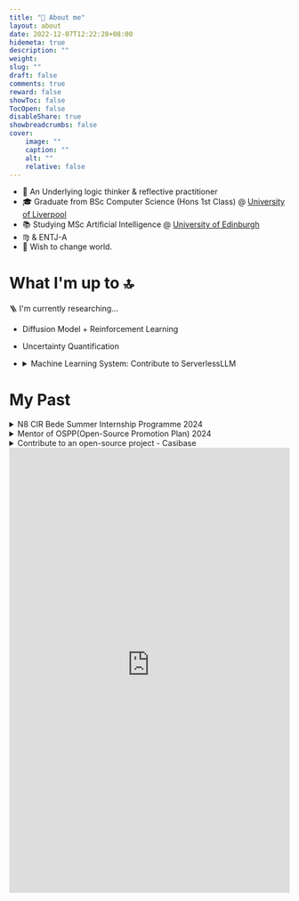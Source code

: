 ```yaml
---
title: "📖 About me"
layout: about
date: 2022-12-07T12:22:28+08:00
hidemeta: true
description: ""
weight:
slug: ""
draft: false
comments: true
reward: false
showToc: false
TocOpen: false
disableShare: true
showbreadcrumbs: false
cover:
    image: ""
    caption: ""
    alt: ""
    relative: false
---
```


- 🌊 An Underlying logic thinker & reflective practitioner
- 🎓 Graduate from BSc Computer Science (Hons 1st Class) @ [University of Liverpool](https://twitter.com/LivUni)
- 📚 Studying MSc Artificial Intelligence @ [University of Edinburgh](https://informatics.ed.ac.uk/)
- ♍️ & ENTJ-A
- 💭 Wish to change world.

# What I'm up to 🔝
🪜 I'm currently researching...
- Diffusion Model + Reinforcement Learning
- Uncertainty Quantification
-   <details>
    <summary>Machine Learning System: Contribute to ServerlessLLM</summary>

    - feat: support LoRA adapter(s) inference [#221](https://github.com/ServerlessLLM/ServerlessLLM/pull/221)
    - feat: support lora fine-tuning for transformers backend [#189](https://github.com/ServerlessLLM/ServerlessLLM/pull/189)
    - docs: add documentation for deployment on slurm [#135](https://github.com/ServerlessLLM/ServerlessLLM/pull/135)

    </details>
# My Past
<details>
<summary>N8 CIR Bede Summer Internship Programme 2024</summary>

- Project: Benchmarking various LLMs for Reading Biomedical Literatures
- Duration: 12 weeks (full time)
- Supervised by Dr Antony McCabe and Dr Jianping Meng
- Funded by EPSRC

</details>
<details>
<summary>Mentor of OSPP(Open-Source Promotion Plan) 2024</summary>

- Project: Casibase (An Open-Source AI knowledge base)
- Duration: Jul, 2024 - Oct, 2024

</details>
<details>
<summary> Contribute to an open-source project - Casibase </summary>

- feat: improve GetNearMessageCount() performance (2024-08-24) [#954](https://github.com/casibase/casibase/pull/954)
- feat: fix the issue that DALL-E returned image URL is expired (2024-08-17) [#946](https://github.com/casibase/casibase/pull/946)
- feat: support new model gpt-4o for openai and azure (2024-08-03) [#931](https://github.com/casibase/casibase/pull/931)
- feat: count the number of generated images (2024-08-01) [#930](https://github.com/casibase/casibase/pull/930)
- feat: support image output (2024-07-29) [#925](https://github.com/casibase/casibase/pull/925)
- feat: fix bug that the first AI message cannot be regenerated (2024-07-25) [#917](https://github.com/casibase/casibase/pull/917)
- feat: fix cursor blink incorrectly (2024-07-23) [#913](https://github.com/casibase/casibase/pull/913)
- feat: set token count to 0 in usage map (2024-07-19) [#904](https://github.com/casibase/casibase/pull/904)
- feat: fix ProvidersUsageTable render error when creating a new store (2024-07-18) [#903](https://github.com/casibase/casibase/pull/903)
- feat: show providers usage in real time (2024-07-13) [#898](https://github.com/casibase/casibase/pull/898)
- feat: feat: drag the image to the chat box to add attachment (2024-07-11) [#895](https://github.com/casibase/casibase/pull/895)
- feat: allow deleting welcome message in demo mode (2024-07-06) [#885](https://github.com/casibase/casibase/pull/885)
- feat: fix bug that sends empty message by mistake in newMessage mode (2024-07-05) [#882](https://github.com/casibase/casibase/pull/882)
- feat: calculate tokens at last for local model provider (2024-07-01) [#878](https://github.com/casibase/casibase/pull/878)
- feat: fix no encoding for model custom-model (2024-06-30) [#876](https://github.com/casibase/casibase/pull/876)
- fix: incorrect message answer when anonymous access (2024-06-24) [#871](https://github.com/casibase/casibase/pull/871)
- feat: support sending question via URL GET parameter (2024-06-23) [#865](https://github.com/casibase/casibase/pull/865)
- feat: fix demo site fails bug in guest mode (2024-06-20) [#858](https://github.com/casibase/casibase/pull/858)
- feat: fix bug that cannot access demo-site in guest mode (2024-06-19) [#854](https://github.com/casibase/casibase/pull/854)
- feat: support URL link for each chat (2024-06-18) [#845](https://github.com/casibase/casibase/pull/845)
- fix: the error box does not show at the first time (2024-06-17) [#840](https://github.com/casibase/casibase/pull/840)
- feat: fix wrong blinking cursor in UI (2024-06-15) [#836](https://github.com/casibase/casibase/pull/836)
- feat: don't auto refresh answer for aborted connection error (2024-06-14) [#834](https://github.com/casibase/casibase/pull/834)
- feat: support model usage map in GetAnswer() API (2024-06-07) [#828](https://github.com/casibase/casibase/pull/828)
- feat: use model providers with higher token limit (2024-05-29) [#818](https://github.com/casibase/casibase/pull/818)
- feat: use vision models for question with image (2024-05-16) [#811](https://github.com/casibase/casibase/pull/811)
- feat: improve refresh bug fix (2024-05-15) [#810](https://github.com/casibase/casibase/pull/810)
- Bug: fix chat window error when pressing F5 during text output (2024-05-14) [#808](https://github.com/casibase/casibase/pull/808)
- feat: support dummy model provider and dummy embedding provider (2024-05-01) [#798](https://github.com/casibase/casibase/pull/798)
- feat: support uploading file (2024-04-27) [#795](https://github.com/casibase/casibase/pull/795)
- feat: support model provider multiplexing (2024-04-21) [#783](https://github.com/casibase/casibase/pull/783)
- feat: support claude3 model provider (2024-04-18) [#785](https://github.com/casibase/casibase/pull/785)
- feat: add swagger docs (2024-04-04) [#781](https://github.com/casibase/casibase/pull/781)
- feat: add new default split provider (2024-03-22) [#778](https://github.com/casibase/casibase/pull/778)
- fix: improve messages render performance (2024-03-20) [#777](https://github.com/casibase/casibase/pull/777)
- feat: support code block highlight (2024-03-19) [#776](https://github.com/casibase/casibase/pull/776)
- feat: support Latex math formula (2024-03-18) [#775](https://github.com/casibase/casibase/pull/775)
- feat: format markdown output better (2024-03-17) [#770](https://github.com/casibase/casibase/pull/770)
- feat: disable New Chat button when there is empty chat (2024-03-16) [#773](https://github.com/casibase/casibase/pull/773)
- feat: feat: improve upload path format for image storage (2024-03-08) [#758](https://github.com/casibase/casibase/pull/758)
- feat: improve image display in input box (2024-03-06) [#754](https://github.com/casibase/casibase/pull/754)
- feat: fix bug for local model provider (2024-03-04) [#750](https://github.com/casibase/casibase/pull/750)
- feat: add GetPricing and calculatePrice for all embedding providers (2024-03-02) [#737](https://github.com/casibase/casibase/pull/737)
- feat: add calculating tokens and price for embedding provider (2024-03-01) [735](https://github.com/casibase/casibase/pull/735)
- fix: Bug that recognizes an ordinary url as an image (2024-02-29) [730](https://github.com/casibase/casibase/pull/730)
- feat: improve azure text output (2024-02-28) [#729](https://github.com/casibase/casibase/pull/729)
- feat: Support OpenAI embedding v3 as new Casibase embedding providers (2024-02-27) [#727](https://github.com/casibase/casibase/pull/727)
- feat: support generating images via dalle-3 model (2024-02-20) [#717](https://github.com/casibase/casibase/pull/717)
- feat: support sending images to gpt4vision model (2024-02-19) [#716](https://github.com/casibase/casibase/pull/716)
- feat: fix reply display for huggingface (2024-01-28) [#705](https://github.com/casibase/casibase/pull/705)
- feat: add Cohere Command model provider (2024-01-25) [#703](https://github.com/casibase/casibase/pull/703)
- [feat: Support chat bot widget (pending...)](https://github.com/casibase/casibase/pull/724)
- [feat: support texts and images in the response at the same time (pending...)](https://github.com/casibase/casibase/pull/718)

</details>

<iframe src="https://gravel-carpenter-ef6.notion.site/ebd/15365853615d8081ae72e9a4976b2ca9" width="100%" height="800" frameborder="0" allowfullscreen />